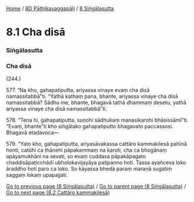 
[Home](/) / [8D Pāthikavaggapāḷi](/tipitaka/8D.md) / [8 Siṅgālasutta](/tipitaka/8D/8.md)

# 8.1 Cha disā

### Siṅgālasutta

### Cha disā

(244.)

577\. “Na kho, gahapatiputta, ariyassa vinaye evaṃ cha disā namassitabbā”ti. “Yathā kathaṃ pana, bhante, ariyassa vinaye cha disā namassitabbā? Sādhu me, bhante, bhagavā tathā dhammaṃ desetu, yathā ariyassa vinaye cha disā namassitabbā”ti.

578\. “Tena hi, gahapatiputta, suṇohi sādhukaṃ manasikarohi bhāsissāmī”ti. “Evaṃ, bhante”ti kho siṅgālako gahapatiputto bhagavato paccassosi. Bhagavā etadavoca—

579\. “Yato kho, gahapatiputta, ariyasāvakassa cattāro kammakilesā pahīnā honti, catūhi ca ṭhānehi pāpakammaṃ na karoti, cha ca bhogānaṃ apāyamukhāni na sevati, so evaṃ cuddasa pāpakāpagato chaddisāpaṭicchādī ubholokavijayāya paṭipanno hoti. Tassa ayañceva loko āraddho hoti paro ca loko. So kāyassa bhedā paraṃ maraṇā sugatiṃ saggaṃ lokaṃ upapajjati.

[Go to previous page (8 Siṅgālasutta)](/tipitaka/8D/8.md) / [Go to parent page (8 Siṅgālasutta)](/tipitaka/8D/8.md) / [Go to next page (8.2 Cattāro kammakilesā)](/tipitaka/8D/8/8.2.md)


